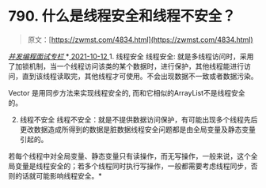 <!--yml
category: 未分类
date: 0001-01-01 00:00:00
--->

# 790\. 什么是线程安全和线程不安全？

> 原文：[https://zwmst.com/4834.html](https://zwmst.com/4834.html)

   [ *并发编程面试专栏* ](https://zwmst.com/%e5%b9%b6%e5%8f%91%e7%bc%96%e7%a8%8b%e9%9d%a2%e8%af%95%e4%b8%93%e6%a0%8f)*[ <time datetime="2021-10-12T21:35:16+08:00"> 2021-10-12 </time> ](https://zwmst.com/4834.html)  1.  线程安全
    线程安全: 就是多线程访问时，采⽤了加锁机制，当⼀个线程访问该类的某个数据时，进⾏保护，其他线程能进⾏访问，直到该线程读取完，其他线程才可使⽤。不会出现数据不⼀致或者数据污染。

Vector 是⽤同步⽅法来实现线程安全的, ⽽和它相似的ArrayList不是线程安全的。

2.  线程不安全
    线程不安全：就是不提供数据访问保护，有可能出现多个线程先后更改数据造成所得到的数据是脏数据线程安全问题都是由全局变量及静态变量引起的。

若每个线程中对全局变量、静态变量只有读操作，⽽⽆写操作，⼀般来说，这个全局变量是线程安全的；若多个线程同时执⾏写操作，⼀般都需要考虑线程同步，否则的话就可能影响线程安全。*